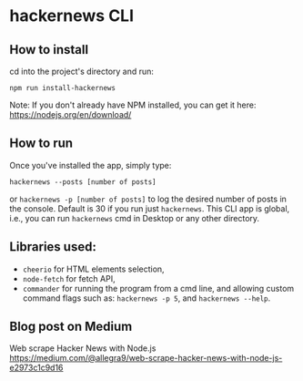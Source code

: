 # hackernews CLI

## How to install
cd into the project's directory and run:
```
npm run install-hackernews
```
Note: If you don't already have NPM installed, you can get it here: https://nodejs.org/en/download/

## How to run
Once you've installed the app, simply type:
```
hackernews --posts [number of posts]
```
or `hackernews -p [number of posts]`
to log the desired number of posts in the console. Default is 30 if you run just `hackernews`.
This CLI app is global, i.e., you can run `hackernews` cmd in Desktop or any other directory.

## Libraries used:
- `cheerio` for HTML elements selection,
- `node-fetch` for fetch API,
- `commander` for running the program from a cmd line, and allowing custom command flags such as: `hackernews -p 5`, and `hackernews --help`.

## Blog post on Medium
Web scrape Hacker News with Node.js
https://medium.com/@allegra9/web-scrape-hacker-news-with-node-js-e2973c1c9d16

